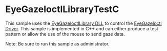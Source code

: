 # EyeGazeIoctlLibraryTestC

This sample uses the [EyeGazeIoctlLibrary DLL](../EyeGazeIoctlLibrary/readme.md) to control the
[EyeGazeIoctl Driver](/Documentation/EyeGazeIoctl.md). This sample is implemented 
in C++ and can either produce a test pattern or allow the use of the mouse to send gaze 
data.

Note: Be sure to run this sample as administrator.